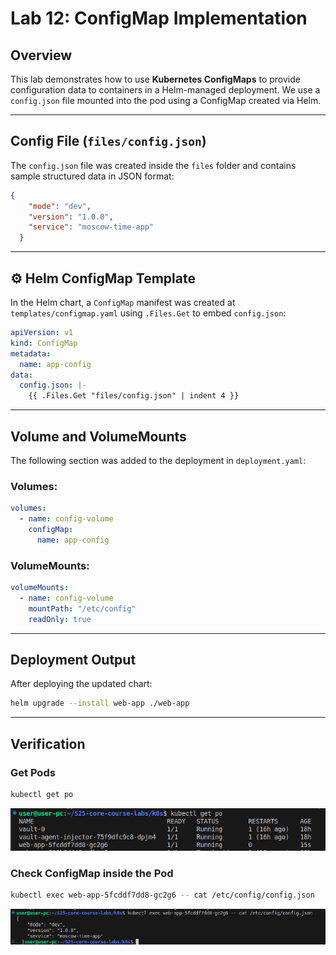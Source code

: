 # Lab 12: ConfigMap Implementation

## Overview

This lab demonstrates how to use **Kubernetes ConfigMaps** to provide configuration data to containers in a Helm-managed deployment. We use a `config.json` file mounted into the pod using a ConfigMap created via Helm.

---

## Config File (`files/config.json`)

The `config.json` file was created inside the `files` folder and contains sample structured data in JSON format:

```json
{
    "mode": "dev",
    "version": "1.0.0",
    "service": "moscow-time-app"
  }
```

---

## ⚙️ Helm ConfigMap Template

In the Helm chart, a `ConfigMap` manifest was created at `templates/configmap.yaml` using `.Files.Get` to embed `config.json`:

```yaml
apiVersion: v1
kind: ConfigMap
metadata:
  name: app-config
data:
  config.json: |-
    {{ .Files.Get "files/config.json" | indent 4 }}
```

---

## Volume and VolumeMounts

The following section was added to the deployment in `deployment.yaml`:

### Volumes:

```yaml
volumes:
  - name: config-volume
    configMap:
      name: app-config
```

### VolumeMounts:

```yaml
volumeMounts:
  - name: config-volume
    mountPath: "/etc/config"
    readOnly: true
```

---

## Deployment Output

After deploying the updated chart:

```bash
helm upgrade --install web-app ./web-app
```

---

## Verification

### Get Pods

```bash
kubectl get po
```
![alt text](image.png)


### Check ConfigMap inside the Pod

```bash
kubectl exec web-app-5fcddf7dd8-gc2g6 -- cat /etc/config/config.json
```
![alt text](image-1.png)
